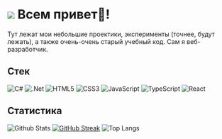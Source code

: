# ![](https://komarev.com/ghpvc/?username=ShadowOfKing) Всем привет👋!
Тут лежат мои небольшие проектики, эксперименты (точнее, будут лежать), а также очень-очень старый учебный код. Сам я веб-разработчик.


## Стек
![C#](https://img.shields.io/badge/-c%23-blueviolet?style=flat-square&logo=csharp)
![.Net](https://img.shields.io/badge/-.Net-blueviolet?style=flat-square&logo=dotnet)
![HTML5](https://img.shields.io/badge/-HTML5-E34F26?style=flat-square&logo=html5&logoColor=white) 
![CSS3](https://img.shields.io/badge/-CSS3-1572B6?style=flat-square&logo=css3) 
![JavaScript](https://img.shields.io/badge/-JavaScript-yellow?style=flat-square&logo=javascript)
![TypeScript](https://img.shields.io/badge/-typescript-%2347a2f1?style=flat-square&logo=typescript)
![React](https://img.shields.io/badge/-React-black?style=flat-square&logo=react)

## Статистика
![Github Stats](https://github-readme-stats.vercel.app/api?username=Wilat&count_private=true&show_icons=true&include_all_commits=true)
[![GitHub Streak](https://github-readme-streak-stats.herokuapp.com/?user=Wilat)](https://git.io/streak-stats)
![Top Langs](https://github-readme-stats.vercel.app/api/top-langs/?username=Wilat&layout=compact)
